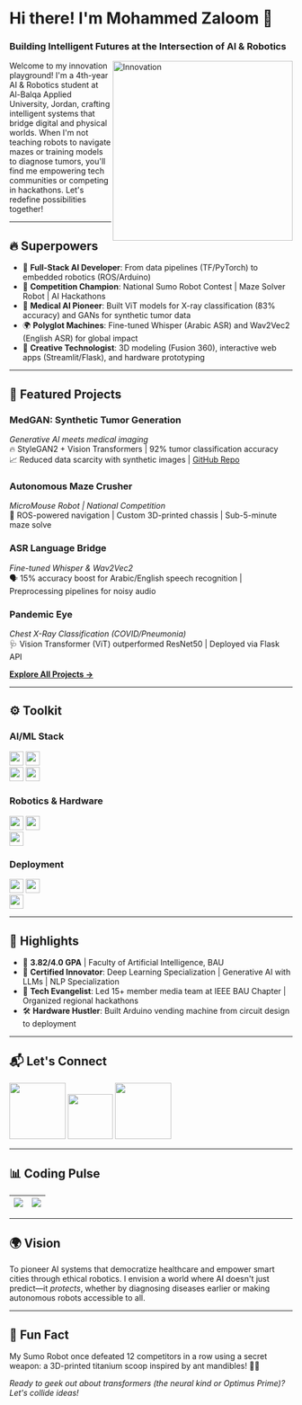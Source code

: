 # Hi there! I'm Mohammed Zaloom 🤖  
### Building Intelligent Futures at the Intersection of AI & Robotics  

<img align="right" alt="Innovation" width="320" src="https://media.tenor.com/n53f5g-plM0AAAAi/emo.gif">  

Welcome to my innovation playground! I'm a 4th-year AI & Robotics student at Al-Balqa Applied University, Jordan, crafting intelligent systems that bridge digital and physical worlds. When I'm not teaching robots to navigate mazes or training models to diagnose tumors, you'll find me empowering tech communities or competing in hackathons. Let's redefine possibilities together!  

---

## 🔥 **Superpowers**  
- 🧩 **Full-Stack AI Developer**: From data pipelines (TF/PyTorch) to embedded robotics (ROS/Arduino)  
- 🎯 **Competition Champion**: National Sumo Robot Contest | Maze Solver Robot | AI Hackathons  
- 🏥 **Medical AI Pioneer**: Built ViT models for X-ray classification (83% accuracy) and GANs for synthetic tumor data  
- 🌍 **Polyglot Machines**: Fine-tuned Whisper (Arabic ASR) and Wav2Vec2 (English ASR) for global impact  
- 🎨 **Creative Technologist**: 3D modeling (Fusion 360), interactive web apps (Streamlit/Flask), and hardware prototyping  

---

## 🚀 **Featured Projects**  

### **MedGAN: Synthetic Tumor Generation**  
_Generative AI meets medical imaging_  
🔥 StyleGAN2 + Vision Transformers | 92% tumor classification accuracy  
📈 Reduced data scarcity with synthetic images | [GitHub Repo](#)  

### **Autonomous Maze Crusher**  
_MicroMouse Robot | National Competition_  
🤖 ROS-powered navigation | Custom 3D-printed chassis | Sub-5-minute maze solve  

### **ASR Language Bridge**  
_Fine-tuned Whisper & Wav2Vec2_  
🗣️ 15% accuracy boost for Arabic/English speech recognition | Preprocessing pipelines for noisy audio  

### **Pandemic Eye**  
_Chest X-Ray Classification (COVID/Pneumonia)_  
🩺 Vision Transformer (ViT) outperformed ResNet50 | Deployed via Flask API  

[**Explore All Projects →**](https://mohammedzaloom-portfolio.onrender.com)  

---

## ⚙️ **Toolkit**  

### **AI/ML Stack**  
<img src="https://img.shields.io/badge/PyTorch-EE4C2C?logo=pytorch&logoColor=white" height="25"> <img src="https://img.shields.io/badge/TensorFlow-FF6F00?logo=tensorflow&logoColor=white" height="25">  
<img src="https://img.shields.io/badge/OpenCV-5C3EE8?logo=opencv&logoColor=white" height="25"> <img src="https://img.shields.io/badge/HuggingFace-F8D521?logo=huggingface&logoColor=black" height="25">  

### **Robotics & Hardware**  
<img src="https://img.shields.io/badge/ROS-22314E?logo=ros&logoColor=white" height="25"> <img src="https://img.shields.io/badge/Arduino-00979D?logo=arduino&logoColor=white" height="25">  
<img src="https://img.shields.io/badge/Fusion_360-0696D7?logo=autodesk&logoColor=white" height="25">  

### **Deployment**  
<img src="https://img.shields.io/badge/Flask-000000?logo=flask&logoColor=white" height="25"> <img src="https://img.shields.io/badge/Docker-2496ED?logo=docker&logoColor=white" height="25">  
<img src="https://img.shields.io/badge/Streamlit-FF4B4B?logo=streamlit&logoColor=white" height="25">  

---

## 🏅 **Highlights**  
- 🥇 **3.82/4.0 GPA** | Faculty of Artificial Intelligence, BAU  
- 📜 **Certified Innovator**: Deep Learning Specialization | Generative AI with LLMs | NLP Specialization  
- 🎤 **Tech Evangelist**: Led 15+ member media team at IEEE BAU Chapter | Organized regional hackathons  
- 🛠️ **Hardware Hustler**: Built Arduino vending machine from circuit design to deployment  

---

## 📬 **Let's Connect**  
<p align="left">  
  <a href="https://www.linkedin.com/in/mozaloom/"><img src="https://img.shields.io/badge/LinkedIn-0A66C2?logo=linkedin&logoColor=white" width="100"></a>  
  <a href="mailto:mozaloom@ieee.org"><img src="https://img.shields.io/badge/Email-EA4335?logo=gmail&logoColor=white" width="80"></a>  
  <a href="https://mohammedzaloom-portfolio.onrender.com"><img src="https://img.shields.io/badge/Portfolio-4285F4?logo=google-chrome&logoColor=white" width="100"></a>  
</p>  

---

## 📊 **Coding Pulse**  

| <img src="https://github-readme-stats.vercel.app/api?username=mozaloom&show_icons=true&theme=vision-friendly-dark&hide_border=true" /> | <img src="https://github-readme-stats.vercel.app/api/top-langs/?username=mozaloom&layout=compact&theme=vision-friendly-dark&hide_border=true" /> |  
| ------------- | ------------- |  

---

## 🌍 **Vision**  
To pioneer AI systems that democratize healthcare and empower smart cities through ethical robotics. I envision a world where AI doesn't just predict—it *protects*, whether by diagnosing diseases earlier or making autonomous robots accessible to all.  

---

## 🤖 **Fun Fact**  
My Sumo Robot once defeated 12 competitors in a row using a secret weapon: a 3D-printed titanium scoop inspired by ant mandibles! 🐜✨  

*Ready to geek out about transformers (the neural kind or Optimus Prime)? Let's collide ideas!*  
